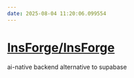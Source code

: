 ```yaml
---
date: 2025-08-04 11:20:06.099554
---
```


# [InsForge/InsForge](https://github.com/InsForge/InsForge)

ai-native backend alternative to supabase